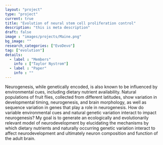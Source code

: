 ```yaml
---
layout: "project"
type: "project"
current: true
title: "Evolution of neural stem cell proliferation control"
description: "this is meta description"
draft: false
image : "images/projects/Maine.png"
bg_image: ""
research_categories: ["EvoDevo"]
tag: ["evolution"]
details:
  - label : "Members"
    info : ["Taylor Nystrom"]
  - label : "Paper"
    info : ""
---
```

Neurogenesis, while genetically encoded, is also known to be influenced by environmental cues, including dietary nutrient availability. Natural populations of fruit flies, collected from different latitudes, show variation in developmental timing, neurogenesis, and brain morphology, as well as sequence variation in genes that play a role in neurogenesis. How do variable environmental cues and natural genetic variation interact to impact neurogenesis? My goal is to generate an ecologically and evolutionarily relevant model of neurodevelopment by elucidating the mechanisms by which dietary nutrients and naturally occurring genetic variation interact to affect neurodevelopment and ultimately neuron composition and function of the adult brain. 

